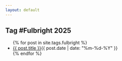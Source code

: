 ```yaml
---
layout: default
---
```


<section class="posts">
<h1>Tag #Fulbright 2025</h1>
    <ul>
      {% for post in site.tags.fulbright %}
      <li><a class="post" href="{{ post.url }}">{{ post.title }}</a><time datetime="{{ post.date | date_to_xmlschema }}">{{ post.date | date: "%m-%d-%Y" }}</time></li>
      {% endfor %}
    </ul>
    
</section>